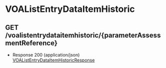 # VOAListEntryDataItemHistoric


## GET /voalistentrydataitemhistoric/{parameterAssessmentReference}
- Response 200 (application/json)
[VOAListEntryDataItemHistoricResponse](VOAListEntryDataItemHistoricResponse.md)

